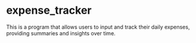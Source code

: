 # expense_tracker
This is a program that allows users to input and track their daily expenses, providing summaries and insights over time.
